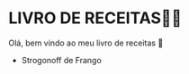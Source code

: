 # LIVRO DE RECEITAS:woman_cook:

Olá, bem vindo ao meu livro de receitas :wave:

- Strogonoff de Frango